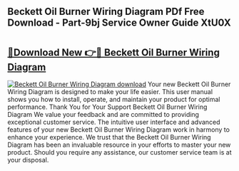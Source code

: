## Beckett Oil Burner Wiring Diagram PDf Free Download - Part-9bj Service Owner Guide XtU0X

# <h2><a href="http://dfui7k.blite.top/?on=Beckett+Oil+Burner+Wiring+Diagram">🔗Download New 👉🔴 Beckett Oil Burner Wiring Diagram</a></h2>

[![Beckett Oil Burner Wiring Diagram download](https://i.imgur.com/lujVjoI.png)](http://dfui7k.blite.top/?on=Beckett+Oil+Burner+Wiring+Diagram)
Your new Beckett Oil Burner Wiring Diagram is designed to make your life easier. This user manual shows you how to install, operate, and maintain your product for optimal performance. Thank You for Your Support Beckett Oil Burner Wiring Diagram We value your feedback and are committed to providing exceptional customer service. The intuitive user interface and advanced features of your new Beckett Oil Burner Wiring Diagram work in harmony to enhance your experience. We trust that the Beckett Oil Burner Wiring Diagram has been an invaluable resource in your efforts to master your new product. Should you require any assistance, our customer service team is at your disposal.
